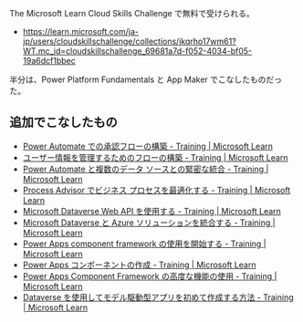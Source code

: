 The Microsoft Learn Cloud Skills Challenge で無料で受けられる。

* https://learn.microsoft.com/ja-jp/users/cloudskillschallenge/collections/jkqrho17wm61?WT.mc_id=cloudskillschallenge_69681a7d-f052-4034-bf05-19a6dcf1bbec

半分は、Power Platform Fundamentals と App Maker でこなしたものだった。

## 追加でこなしたもの

* [Power Automate での承認フローの構築 \- Training \| Microsoft Learn](https://learn.microsoft.com/ja-jp/training/modules/build-approval-flows/?WT.mc_id=cloudskillschallenge_69681a7d-f052-4034-bf05-19a6dcf1bbec)
* [ユーザー情報を管理するためのフローの構築 \- Training \| Microsoft Learn](https://learn.microsoft.com/ja-jp/training/modules/manage-user-information/?WT.mc_id=cloudskillschallenge_69681a7d-f052-4034-bf05-19a6dcf1bbec)
* [Power Automate と複数のデータ ソースとの緊密な統合 \- Training \| Microsoft Learn](https://learn.microsoft.com/ja-jp/training/modules/multiple-data-sources/?WT.mc_id=cloudskillschallenge_69681a7d-f052-4034-bf05-19a6dcf1bbec)
* [Process Advisor でビジネス プロセスを最適化する \- Training \| Microsoft Learn](https://learn.microsoft.com/ja-jp/training/modules/business-process-optimization-process-advisor/?WT.mc_id=cloudskillschallenge_69681a7d-f052-4034-bf05-19a6dcf1bbec)
* [Microsoft Dataverse Web API を使用する \- Training \| Microsoft Learn](https://learn.microsoft.com/ja-jp/training/modules/common-data-service-web-api/?WT.mc_id=cloudskillschallenge_69681a7d-f052-4034-bf05-19a6dcf1bbec)
* [Microsoft Dataverse と Azure ソリューションを統合する \- Training \| Microsoft Learn](https://learn.microsoft.com/ja-jp/training/modules/integrate-common-data-service-azure-solutions/?WT.mc_id=cloudskillschallenge_69681a7d-f052-4034-bf05-19a6dcf1bbec)
* [Power Apps component framework の使用を開始する \- Training \| Microsoft Learn](https://learn.microsoft.com/ja-jp/training/modules/get-started-component-framework/?WT.mc_id=cloudskillschallenge_69681a7d-f052-4034-bf05-19a6dcf1bbec)
* [Power Apps コンポーネントの作成 \- Training \| Microsoft Learn](https://learn.microsoft.com/ja-jp/training/modules/build-power-app-component/?WT.mc_id=cloudskillschallenge_69681a7d-f052-4034-bf05-19a6dcf1bbec)
* [Power Apps Component Framework の高度な機能の使用 \- Training \| Microsoft Learn](https://learn.microsoft.com/ja-jp/training/modules/component-framework-advanced-topics/?WT.mc_id=cloudskillschallenge_69681a7d-f052-4034-bf05-19a6dcf1bbec)
* [Dataverse を使用してモデル駆動型アプリを初めて作成する方法 \- Training \| Microsoft Learn](https://learn.microsoft.com/ja-jp/training/modules/build-first-model-driven-app-dataverse/?WT.mc_id=cloudskillschallenge_69681a7d-f052-4034-bf05-19a6dcf1bbec)
